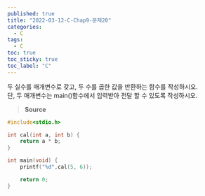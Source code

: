 ```yaml
---
published: true
title: "2022-03-12-C-Chap9-문제20"
categories:
  - C
tags:
  - C
toc: true
toc_sticky: true
toc_label: "C"
---
```


두 실수를 매개변수로 갖고, 두 수를 곱한 값을 반환하는 함수를 작성하시오.  
단, 두 매개변수는 main()함수에서 입력받아 전달 할 수 있도록 작성하시오.

> **Source**

```C++
#include<stdio.h>

int cal(int a, int b) {
	return a * b;
}

int main(void) {
	printf("%d",cal(5, 6));

	return 0;
}
```
